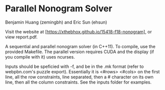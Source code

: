 # Parallel Nonogram Solver

Benjamin Huang (zemingbh) and Eric Sun (ehsun)

Visit the website at [https://xthebhox.github.io/15418-f18-nonogram], or view report.pdf.

A sequential and parallel nonogram solver (in C++11). To compile, use the provided Makefile. The parallel version requires CUDA and the display (if you compile with it) uses ncurses.

Inputs should be speficied with -f, and be in the .mk format (refer to webpbn.com's puzzle export). Essentially it is <#rows> <#cols> on the first line, all the row constraints, line separated, then a # character on its own line, then all the column constraints. See the inputs folder for examples.
